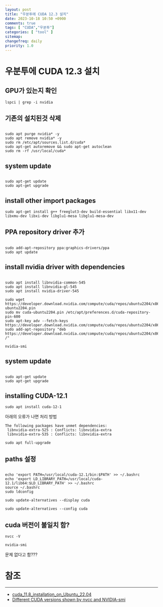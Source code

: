 ```yaml
---
layout: post
title: "우분투에 CUDA 12.3 설치"
date: 2023-10-18 10:50 +0900
comments: true
tags: [ "CUDA","우분투"]
categories: [ "tool" ]
sitemap:
changefreq: daily
priority: 1.0
---
```


# 우분투에 CUDA 12.3 설치


## GPU가 있는지 확인

```shell
lspci | grep -i nvidia
```

## 기존의 설치된것 삭제

```shell

sudo apt purge nvidia* -y
sudo apt remove nvidia* -y
sudo rm /etc/apt/sources.list.d/cuda*
sudo apt-get autoremove && sudo apt-get autoclean
sudo rm -rf /usr/local/cuda*

```

## system update

```shell

sudo apt-get update
sudo apt-get upgrade

```

## install other import packages

```shell
sudo apt-get install g++ freeglut3-dev build-essential libx11-dev libxmu-dev libxi-dev libglu1-mesa libglu1-mesa-dev
```

## PPA repository driver 추가

```shell

sudo add-apt-repository ppa:graphics-drivers/ppa
sudo apt update

```

## install nvidia driver with dependencies

```shell

sudo apt install libnvidia-common-545
sudo apt install libnvidia-gl-545
sudo apt install nvidia-driver-545

sudo wget https://developer.download.nvidia.com/compute/cuda/repos/ubuntu2204/x86_64/cuda-ubuntu2204.pin
sudo mv cuda-ubuntu2204.pin /etc/apt/preferences.d/cuda-repository-pin-600
sudo apt-key adv --fetch-keys https://developer.download.nvidia.com/compute/cuda/repos/ubuntu2204/x86_64/3bf863cc.pub
sudo add-apt-repository "deb https://developer.download.nvidia.com/compute/cuda/repos/ubuntu2204/x86_64/ /"

```

```shell
nvidia-smi
```

## system update

```shell

sudo apt-get update
sudo apt-get upgrade

```

## installing CUDA-12.1

```shell
sudo apt install cuda-12-1
```

아래의 오류가 나면 처리 방법

```
The following packages have unmet dependencies:
 libnvidia-extra-525 : Conflicts: libnvidia-extra
 libnvidia-extra-535 : Conflicts: libnvidia-extra
```

```shell
sudo apt full-upgrade

```

## paths 설정

```shell

echo 'export PATH=/usr/local/cuda-12.1/bin:$PATH' >> ~/.bashrc
echo 'export LD_LIBRARY_PATH=/usr/local/cuda-12.1/lib64:$LD_LIBRARY_PATH' >> ~/.bashrc
source ~/.bashrc
sudo ldconfig

```

```shell
sudo update-alternatives --display cuda

sudo update-alternatives --config cuda
```

## cuda 버전이 불일치 함?

```shell
nvcc -V

nvidia-smi
```

문제 없다고 함???

# 참조
-----

* [cuda_11.8_installation_on_Ubuntu_22.04](https://gist.github.com/MihailCosmin/affa6b1b71b43787e9228c25fe15aeba)
* [Different CUDA versions shown by nvcc and NVIDIA-smi](https://itecnote.com/tecnote/different-cuda-versions-shown-by-nvcc-and-nvidia-smi/)
